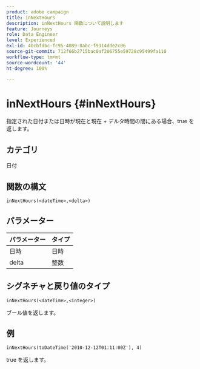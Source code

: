 ```yaml
---
product: adobe campaign
title: inNextHours
description: inNextHours 関数について説明します
feature: Journeys
role: Data Engineer
level: Experienced
exl-id: 4bcbfdbc-fc95-4089-8abc-f9314dde2c06
source-git-commit: 712f66b2715bac0af206755e59728c95499fa110
workflow-type: tm+mt
source-wordcount: '44'
ht-degree: 100%

---
```


# inNextHours {#inNextHours}

指定された日付または日時が現在と現在 + デルタ時間の間にある場合、true を返します。

## カテゴリ

日付

## 関数の構文

`inNextHours(<dateTime>,<delta>)`

## パラメーター

| パラメーター | タイプ |
|-----------|------------------|
| 日時 | 日時 |
| delta | 整数 |

## シグネチャと戻り値のタイプ

`inNextHours(<dateTime>,<integer>)`

ブール値を返します。

## 例

`inNextHours(toDateTime('2010-12-12T01:11:00Z'), 4)`

true を返します。
